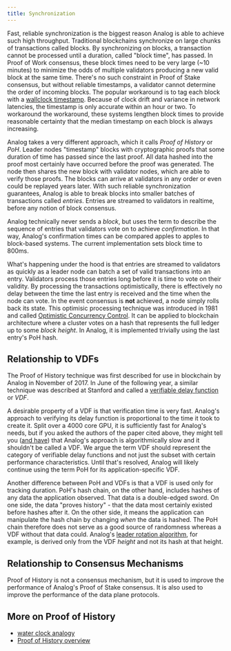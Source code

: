 ```yaml
---
title: Synchronization
---
```


Fast, reliable synchronization is the biggest reason Analog is able to achieve such high throughput. Traditional blockchains synchronize on large chunks of transactions called blocks. By synchronizing on blocks, a transaction cannot be processed until a duration, called "block time", has passed. In Proof of Work consensus, these block times need to be very large \(~10 minutes\) to minimize the odds of multiple validators producing a new valid block at the same time. There's no such constraint in Proof of Stake consensus, but without reliable timestamps, a validator cannot determine the order of incoming blocks. The popular workaround is to tag each block with a [wallclock timestamp](https://en.bitcoin.it/wiki/Block_timestamp). Because of clock drift and variance in network latencies, the timestamp is only accurate within an hour or two. To workaround the workaround, these systems lengthen block times to provide reasonable certainty that the median timestamp on each block is always increasing.

Analog takes a very different approach, which it calls _Proof of History_ or _PoH_. Leader nodes "timestamp" blocks with cryptographic proofs that some duration of time has passed since the last proof. All data hashed into the proof most certainly have occurred before the proof was generated. The node then shares the new block with validator nodes, which are able to verify those proofs. The blocks can arrive at validators in any order or even could be replayed years later. With such reliable synchronization guarantees, Analog is able to break blocks into smaller batches of transactions called _entries_. Entries are streamed to validators in realtime, before any notion of block consensus.

Analog technically never sends a _block_, but uses the term to describe the sequence of entries that validators vote on to achieve _confirmation_. In that way, Analog's confirmation times can be compared apples to apples to block-based systems. The current implementation sets block time to 800ms.

What's happening under the hood is that entries are streamed to validators as quickly as a leader node can batch a set of valid transactions into an entry. Validators process those entries long before it is time to vote on their validity. By processing the transactions optimistically, there is effectively no delay between the time the last entry is received and the time when the node can vote. In the event consensus is **not** achieved, a node simply rolls back its state. This optimisic processing technique was introduced in 1981 and called [Optimistic Concurrency Control](http://citeseerx.ist.psu.edu/viewdoc/summary?doi=10.1.1.65.4735). It can be applied to blockchain architecture where a cluster votes on a hash that represents the full ledger up to some _block height_. In Analog, it is implemented trivially using the last entry's PoH hash.

## Relationship to VDFs

The Proof of History technique was first described for use in blockchain by Analog in November of 2017. In June of the following year, a similar technique was described at Stanford and called a [verifiable delay function](https://eprint.iacr.org/2018/601.pdf) or _VDF_.

A desirable property of a VDF is that verification time is very fast. Analog's approach to verifying its delay function is proportional to the time it took to create it. Split over a 4000 core GPU, it is sufficiently fast for Analog's needs, but if you asked the authors of the paper cited above, they might tell you \([and have](https://github.com/analog-labs/solana/issues/388)\) that Analog's approach is algorithmically slow and it shouldn't be called a VDF. We argue the term VDF should represent the category of verifiable delay functions and not just the subset with certain performance characteristics. Until that's resolved, Analog will likely continue using the term PoH for its application-specific VDF.

Another difference between PoH and VDFs is that a VDF is used only for tracking duration. PoH's hash chain, on the other hand, includes hashes of any data the application observed. That data is a double-edged sword. On one side, the data "proves history" - that the data most certainly existed before hashes after it. On the other side, it means the application can manipulate the hash chain by changing _when_ the data is hashed. The PoH chain therefore does not serve as a good source of randomness whereas a VDF without that data could. Analog's [leader rotation algorithm](synchronization.md#leader-rotation), for example, is derived only from the VDF _height_ and not its hash at that height.

## Relationship to Consensus Mechanisms

Proof of History is not a consensus mechanism, but it is used to improve the performance of Analog's Proof of Stake consensus. It is also used to improve the performance of the data plane protocols.

## More on Proof of History

- [water clock analogy](https://medium.com/analog-labs/proof-of-history-explained-by-a-water-clock-e682183417b8)
- [Proof of History overview](https://medium.com/analog-labs/proof-of-history-a-clock-for-blockchain-cf47a61a9274)
